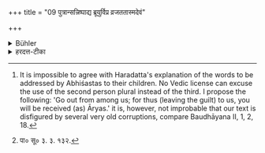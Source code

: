 +++
title = "09 पुत्रान्सन्निष्पाद्य ब्रूयुर्विप्र व्रजततास्मदेवं"

+++

<details><summary>Bühler</summary>

9. If they have begot sons, let them. say to them: 'Go out from amongst us, for thus the Āryas, (throwing the guilt) upon us, will receive you (amongst their number).' [^2] 


[^2]:  It is impossible to agree with Haradatta's explanation of the words to be addressed by Abhiśastas to their children. No Vedic license can excuse the use of the second person plural instead of the third. I propose the following: 'Go out from among us; for thus (leaving the guilt) to us, you will be received (as) Āryas.' it is, however, not improbable that our text is disfigured by several very old corruptions, compare Baudhāyana II, 1, 2, 18.
</details>

<details><summary>हरदत्त-टीका</summary>

## सूत्रम्
पुत्रान् सन्निष्पाद्य ब्रूयुर्विप्रजताऽस्मदेवं ह्यस्मत्स्वार्यास्स्म्प्रत्यपत्स्यतेति ॥९॥  
## टिप्पनी
अथ ते पुत्रान् सन्निष्पाद्य ब्रूयुः हे पुत्राः अस्मत् अस्मत्तः। विप्रव्रजत विविधं प्रकर्षेण च स्नेहमुत्सृज्याऽऽर्यसमीपं गच्छत ।  
एवं ह्यस्मासु अस्मास्व् आर्याः शिष्टाः सम्प्रत्यपत्स्यत । [^१]  
'आशंसायां भूतवच्चेति' भविष्यति लुङ् । सकारात्परो यकारोऽपपाठश्छान्दसो वा ।  
सम्प्रतिपत्तिं करिष्यन्ति । आर्याणामप्येतदभिप्रेतं भविष्यति । यस्मादस्माभिरेव पतनीयं कर्माऽनुष्ठितं न भवद्भिः । न च पतितेनोत्पादितस्य पातित्यम्, अन्यत्वात् ॥९॥  

[^१]: पा० सू० ३. ३. १३२.
</details>

